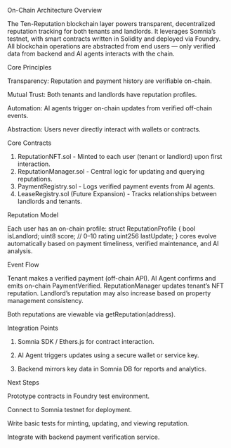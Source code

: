 On-Chain Architecture
Overview

The Ten-Reputation blockchain layer powers transparent, decentralized reputation tracking for both tenants and landlords. It leverages Somnia’s testnet, with smart contracts written in Solidity and deployed via Foundry. All blockchain operations are abstracted from end users — only verified data from backend and AI agents interacts with the chain.

Core Principles

Transparency: Reputation and payment history are verifiable on-chain.

Mutual Trust: Both tenants and landlords have reputation profiles.

Automation: AI agents trigger on-chain updates from verified off-chain events.

Abstraction: Users never directly interact with wallets or contracts.

Core Contracts

1. ReputationNFT.sol - Minted to each user (tenant or landlord) upon first interaction.
2. ReputationManager.sol - Central logic for updating and querying reputations.
3. PaymentRegistry.sol - Logs verified payment events from AI agents.
4. LeaseRegistry.sol (Future Expansion) - Tracks relationships between landlords and tenants.


Reputation Model

Each user has an on-chain profile:
struct ReputationProfile {
    bool isLandlord;
    uint8 score; // 0–10 rating
    uint256 lastUpdate;
}
cores evolve automatically based on payment timeliness, verified maintenance, and AI analysis.

Event Flow

Tenant makes a verified payment (off-chain API).
AI Agent confirms and emits on-chain PaymentVerified.
ReputationManager updates tenant’s NFT reputation.
Landlord’s reputation may also increase based on property management consistency.

Both reputations are viewable via getReputation(address).

Integration Points

1. Somnia SDK / Ethers.js for contract interaction.

2. AI Agent triggers updates using a secure wallet or service key.

3.  Backend mirrors key data in Somnia DB for reports and analytics.

Next Steps

Prototype contracts in Foundry test environment.

Connect to Somnia testnet for deployment.

Write basic tests for minting, updating, and viewing reputation.

Integrate with backend payment verification service.
